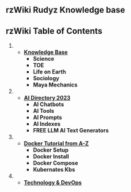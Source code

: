  ## **rzWiki Rudyz Knowledge base**
 ## **rzWiki Table of Contents**

1.  * [**Knowledge Base**](https://github.com/6rz6/RzWiki/wiki/Rudyz-Knowledge-base)
       - **Science**    
       - **TOE**            
       - **Life on Earth**            
       - **Sociology**
       - **Maya Mechanics**

1.  * [**AI Directory 2023**](https://github.com/6rz6/RzWiki/wiki/%F0%9F%A4%96-Artificial-Intelligence-Directory-2023-updated-AI's)
       - **AI Chatbots**    
       - **AI Tools**            
       - **AI Prompts**            
       - **AI Indexes**
       - **FREE LLM AI Text Generators**

1.  * [**Docker Tutorial from A-Z**](https://github.com/6rz6/6rz6/blob/main/Docker%20Tutorial%20For%20Dummy's%20from%20A-Z.md)
       - **Docker Setup**    
       - **Docker Install**            
       - **Docker Compose**            
       - **Kubernates Kbs**

1.  * [**Technology & DevOps**](https://github.com/6rz6/RzWiki/wiki/)
